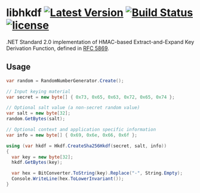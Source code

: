 # libhkdf [![Latest Version](https://img.shields.io/nuget/v/libhkdf.svg)](https://www.nuget.org/packages/libhkdf) [![Build Status](https://travis-ci.org/Metalnem/libhkdf.svg?branch=master)](https://travis-ci.org/Metalnem/libhkdf) [![license](https://img.shields.io/badge/license-MIT-blue.svg?style=flat)](https://raw.githubusercontent.com/metalnem/libhkdf/master/LICENSE)

.NET Standard 2.0 implementation of HMAC-based
Extract-and-Expand Key Derivation Function, defined in
[RFC 5869](https://tools.ietf.org/html/rfc5869).

## Usage

```csharp
var random = RandomNumberGenerator.Create();

// Input keying material
var secret = new byte[] { 0x73, 0x65, 0x63, 0x72, 0x65, 0x74 };

// Optional salt value (a non-secret random value)
var salt = new byte[32];
random.GetBytes(salt);

// Optional context and application specific information
var info = new byte[] { 0x69, 0x6e, 0x66, 0x6f };

using (var hkdf = Hkdf.CreateSha256Hkdf(secret, salt, info))
{
  var key = new byte[32];
  hkdf.GetBytes(key);

  var hex = BitConverter.ToString(key).Replace("-", String.Empty);
  Console.WriteLine(hex.ToLowerInvariant());
}
```

